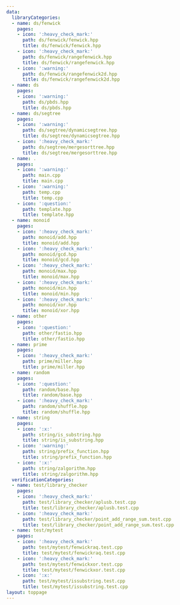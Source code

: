 ```yaml
---
data:
  libraryCategories:
  - name: ds/fenwick
    pages:
    - icon: ':heavy_check_mark:'
      path: ds/fenwick/fenwick.hpp
      title: ds/fenwick/fenwick.hpp
    - icon: ':heavy_check_mark:'
      path: ds/fenwick/rangefenwick.hpp
      title: ds/fenwick/rangefenwick.hpp
    - icon: ':warning:'
      path: ds/fenwick/rangefenwick2d.hpp
      title: ds/fenwick/rangefenwick2d.hpp
  - name: ds
    pages:
    - icon: ':warning:'
      path: ds/pbds.hpp
      title: ds/pbds.hpp
  - name: ds/segtree
    pages:
    - icon: ':warning:'
      path: ds/segtree/dynamicsegtree.hpp
      title: ds/segtree/dynamicsegtree.hpp
    - icon: ':heavy_check_mark:'
      path: ds/segtree/mergesorttree.hpp
      title: ds/segtree/mergesorttree.hpp
  - name: .
    pages:
    - icon: ':warning:'
      path: main.cpp
      title: main.cpp
    - icon: ':warning:'
      path: temp.cpp
      title: temp.cpp
    - icon: ':question:'
      path: template.hpp
      title: template.hpp
  - name: monoid
    pages:
    - icon: ':heavy_check_mark:'
      path: monoid/add.hpp
      title: monoid/add.hpp
    - icon: ':heavy_check_mark:'
      path: monoid/gcd.hpp
      title: monoid/gcd.hpp
    - icon: ':heavy_check_mark:'
      path: monoid/max.hpp
      title: monoid/max.hpp
    - icon: ':heavy_check_mark:'
      path: monoid/min.hpp
      title: monoid/min.hpp
    - icon: ':heavy_check_mark:'
      path: monoid/xor.hpp
      title: monoid/xor.hpp
  - name: other
    pages:
    - icon: ':question:'
      path: other/fastio.hpp
      title: other/fastio.hpp
  - name: prime
    pages:
    - icon: ':heavy_check_mark:'
      path: prime/miller.hpp
      title: prime/miller.hpp
  - name: random
    pages:
    - icon: ':question:'
      path: random/base.hpp
      title: random/base.hpp
    - icon: ':heavy_check_mark:'
      path: random/shuffle.hpp
      title: random/shuffle.hpp
  - name: string
    pages:
    - icon: ':x:'
      path: string/is_substring.hpp
      title: string/is_substring.hpp
    - icon: ':warning:'
      path: string/prefix_function.hpp
      title: string/prefix_function.hpp
    - icon: ':x:'
      path: string/zalgorithm.hpp
      title: string/zalgorithm.hpp
  verificationCategories:
  - name: test/library_checker
    pages:
    - icon: ':heavy_check_mark:'
      path: test/library_checker/aplusb.test.cpp
      title: test/library_checker/aplusb.test.cpp
    - icon: ':heavy_check_mark:'
      path: test/library_checker/point_add_range_sum.test.cpp
      title: test/library_checker/point_add_range_sum.test.cpp
  - name: test/mytest
    pages:
    - icon: ':heavy_check_mark:'
      path: test/mytest/fenwickraq.test.cpp
      title: test/mytest/fenwickraq.test.cpp
    - icon: ':heavy_check_mark:'
      path: test/mytest/fenwickxor.test.cpp
      title: test/mytest/fenwickxor.test.cpp
    - icon: ':x:'
      path: test/mytest/issubstring.test.cpp
      title: test/mytest/issubstring.test.cpp
layout: toppage
---
```

